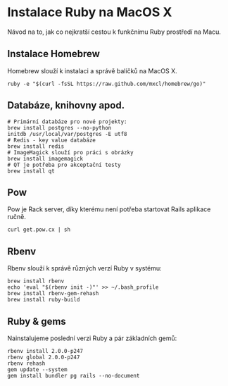 # Instalace Ruby na MacOS X

Návod na to, jak co nejkratší cestou k funkčnímu Ruby prostředí na Macu.

## Instalace Homebrew

Homebrew slouží k instalaci a správě balíčků na MacOS X.

```shell
ruby -e "$(curl -fsSL https://raw.github.com/mxcl/homebrew/go)"
```

## Databáze, knihovny apod.

```shell
# Primární databáze pro nové projekty:
brew install postgres --no-python
initdb /usr/local/var/postgres -E utf8
# Redis - key value databáze
brew install redis
# ImageMagick slouží pro práci s obrázky
brew install imagemagick
# QT je potřeba pro akceptační testy
brew install qt
```

## Pow

Pow je Rack server, díky kterému není potřeba startovat Rails aplikace
ručně.

```shell
curl get.pow.cx | sh
```

## Rbenv

Rbenv slouží k správě různých verzí Ruby v systému:

```shell
brew install rbenv
echo 'eval "$(rbenv init -)"' >> ~/.bash_profile
brew install rbenv-gem-rehash
brew install ruby-build
```

## Ruby & gems

Nainstalujeme poslední verzi Ruby a pár základních gemů:

```shell
rbenv install 2.0.0-p247
rbenv global 2.0.0-p247
rbenv rehash
gem update --system
gem install bundler pg rails --no-document
```

